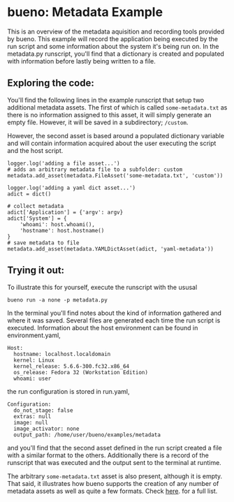 # bueno: Metadata Example
This is an overview of the metadata aquisition and recording tools provided by
bueno. This example will record the application being executed by the run script
and some information about the system it's being run on. In the metadata.py
runscript, you'll find that a dictionary is created and populated with
information before lastly being written to a file.

## Exploring the code:
You'll find the following lines in the example runscript that setup two
additional metadata assets. The first of which is called ```some-metadata.txt```
as there is no information assigned to this asset, it will simply generate an
empty file. However, it will be saved in a subdirectory; ```/custom```.

However, the second asset is based around a populated dictionary variable and
will contain information acquired about the user executing the script and the
host script.
```
logger.log('adding a file asset...')
# adds an arbitrary metadata file to a subfolder: custom
metadata.add_asset(metadata.FileAsset('some-metadata.txt', 'custom'))

logger.log('adding a yaml dict asset...')
adict = dict()

# collect metadata
adict['Application'] = {'argv': argv}
adict['System'] = {
    'whoami': host.whoami(),
    'hostname': host.hostname()
}
# save metadata to file
metadata.add_asset(metadata.YAMLDictAsset(adict, 'yaml-metadata'))
```

## Trying it out:
To illustrate this for yourself, execute the runscript with the ususal
```
bueno run -a none -p metadata.py
```

In the terminal you'll find notes about the kind of information gathered
and where it was saved. Several files are generated each time the run script is
executed. Information about the host environment can be found in
environment.yaml,
```
Host:
  hostname: localhost.localdomain
  kernel: Linux
  kernel_release: 5.6.6-300.fc32.x86_64
  os_release: Fedora 32 (Workstation Edition)
  whoami: user
```
the run configuration is stored in run.yaml,
```
Configuration:
  do_not_stage: false
  extras: null
  image: null
  image_activator: none
  output_path: /home/user/bueno/examples/metadata
```

and you'll find that the second asset defined in the run script created a file
with a similar format to the others. Additionally there is a record of the
runscript that was executed and the output sent to the terminal at runtime.

The arbitrary ```some-metadata.txt``` asset is also present, although it is
empty. That said, it illustrates how bueno supports the creation of any number
of metadata assets as well as quite a few formats. Check
[here](https://github.com/lanl/bueno/blob/master/bueno/public/metadata.py).
for a full list.